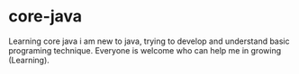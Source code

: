 # core-java
Learning core java
i am new to java, trying to develop and understand basic programing technique. 
Everyone is welcome who can help me in growing (Learning).
